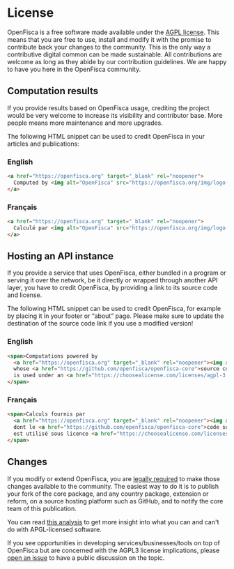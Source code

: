 # <i class="fab fa-creative-commons"></i> License

OpenFisca is a free software made available under the [AGPL license](https://choosealicense.com/licenses/agpl-3.0/). This means that you are free to use, install and modify it with the promise to contribute back your changes to the community. This is the only way a contributive digital common can be made sustainable.
All contributions are welcome as long as they abide by our contribution guidelines. We are happy to have you here in the OpenFisca community.

## Computation results
<!--Can be rephrased to be welcoming and appreciative. -->
If you provide results based on OpenFisca usage, crediting the project would be very welcome to increase its visibility and contributor base. More people means more maintenance and more upgrades.


The following HTML snippet can be used to credit OpenFisca in your articles and publications:

### English

```html
<a href="https://openfisca.org" target="_blank" rel="noopener">
  Computed by <img alt="OpenFisca" src="https://openfisca.org/img/logo-openfisca.svg" height="24" />.
</a>
```

### Français

```html
<a href="https://openfisca.org" target="_blank" rel="noopener">
  Calculé par <img alt="OpenFisca" src="https://openfisca.org/img/logo-openfisca.svg" height="24" />.
</a>
```

## Hosting an API instance

If you provide a service that uses OpenFisca, either bundled in a program or serving it over the network, be it directly or wrapped through another API layer, you have to credit OpenFisca, by providing a link to its source code and license.

The following HTML snippet can be used to credit OpenFisca, for example by placing it in your footer or “about” page.
Please make sure to update the destination of the source code link if you use a modified version!

### English

```html
<span>Computations powered by
  <a href="https://openfisca.org" target="_blank" rel="noopener"><img alt="OpenFisca" src="https://openfisca.org/img/logo-openfisca.svg" height="24" /></a>,
  whose <a href="https://github.com/openfisca/openfisca-core">source code</a>
  is used under an <a href="https://choosealicense.com/licenses/agpl-3.0/" target="_blank" rel="noopener">AGPL</a> license.
</span>
```

### Français

```html
<span>Calculs fournis par
  <a href="https://openfisca.org" target="_blank" rel="noopener"><img alt="OpenFisca" src="https://openfisca.org/img/logo-openfisca.svg" height="24" /></a>,
  dont le <a href="https://github.com/openfisca/openfisca-core">code source</a>
  est utilisé sous licence <a href="https://choosealicense.com/licenses/agpl-3.0/" target="_blank" rel="noopener">AGPL</a>.
</span>
```

## Changes

If you modify or extend OpenFisca, you are [legally required](https://choosealicense.com/licenses/agpl-3.0/) to make those changes available to the community. The easiest way to do it is to publish your fork of the core package, and any country package, extension or reform, on a source hosting platform such as GitHub, and to notify the core team of this publication.

You can read [this analysis](https://softwareengineering.stackexchange.com/questions/107883/agpl-what-you-can-do-and-what-you-cant/314908/) to get more insight into what you can and can't do with APGL-licensed software.

If you see opportunities in developing services/businesses/tools on top of OpenFisca but are concerned with the AGPL3 license implications, please [open an issue](https://github.com/openfisca/openfisca-core/issues/new) to have a public discussion on the topic.
